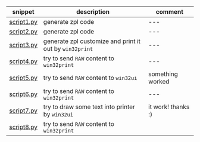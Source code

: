 |snippet|description|comment|
|---|---|---|
|[script1.py](/snippet/script1.py)|generate zpl code|---|
|[script2.py](/snippet/script2.py)|generate zpl code|---|
|[script3.py](/snippet/script3.py)|generate zpl customize and print it out by `win32print`|---|
|[script4.py](/snippet/script4.py)|try to send `RAW` content to `win32print`|---|
|[script5.py](/snippet/script5.py)|try to send `RAW` content to `win32ui`|something worked|
|[script6.py](/snippet/script6.py)|try to send `RAW` content to `win32print`|---|
|[script7.py](/snippet/script7.py)|try to draw some text into printer by `win32ui`|it work! thanks :)|
|[script8.py](/snippet/script8.py)|try to send `RAW` content to `win32print`||